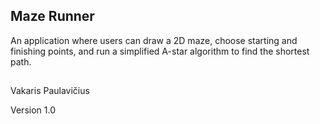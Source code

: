 ## Maze Runner

An application where users can draw a 2D maze, choose starting and finishing points, and run a simplified A-star algorithm to find the shortest path.

## 

Vakaris Paulavičius

Version 1.0
 
